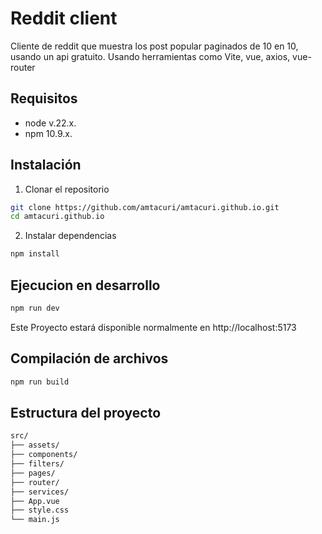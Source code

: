 # Reddit client

Cliente de reddit que muestra los post popular paginados de 10 en 10, usando un api gratuito.
Usando herramientas como Vite, vue, axios, vue-router

## Requisitos
- node v.22.x.
- npm 10.9.x.

## Instalación
1. Clonar el repositorio
```bash
git clone https://github.com/amtacuri/amtacuri.github.io.git
cd amtacuri.github.io
```

2. Instalar dependencias
```bash
npm install
```

## Ejecucion en desarrollo
```bash
npm run dev
```
Este Proyecto estará disponible normalmente en http://localhost:5173

## Compilación de archivos
```bash
npm run build
```

## Estructura del proyecto
```bash
src/
├── assets/
├── components/
├── filters/
├── pages/
├── router/
├── services/
├── App.vue
├── style.css
└── main.js
```